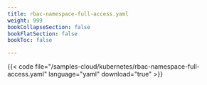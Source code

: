 ```yaml
---
title: rbac-namespace-full-access.yaml
weight: 999
bookCollapseSection: false
bookFlatSection: false
bookToc: false

---
```


{{< code file="/samples-cloud/kubernetes/rbac-namespace-full-access.yaml" language="yaml" download="true" >}}
